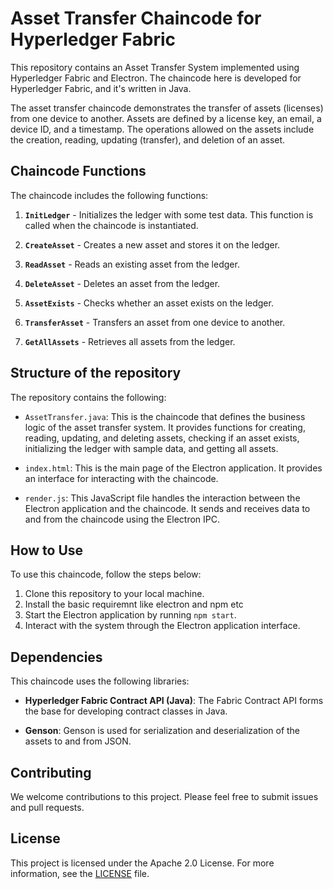 # Asset Transfer Chaincode for Hyperledger Fabric

This repository contains an Asset Transfer System implemented using Hyperledger Fabric and Electron. The chaincode here is developed for Hyperledger Fabric, and it's written in Java.

The asset transfer chaincode demonstrates the transfer of assets (licenses) from one device to another. Assets are defined by a license key, an email, a device ID, and a timestamp. The operations allowed on the assets include the creation, reading, updating (transfer), and deletion of an asset.

## Chaincode Functions

The chaincode includes the following functions:

1. **`InitLedger`** - Initializes the ledger with some test data. This function is called when the chaincode is instantiated.

2. **`CreateAsset`** - Creates a new asset and stores it on the ledger.

3. **`ReadAsset`** - Reads an existing asset from the ledger.

4. **`DeleteAsset`** - Deletes an asset from the ledger.

5. **`AssetExists`** - Checks whether an asset exists on the ledger.

6. **`TransferAsset`** - Transfers an asset from one device to another.

7. **`GetAllAssets`** - Retrieves all assets from the ledger.

## Structure of the repository

The repository contains the following:

- `AssetTransfer.java`: This is the chaincode that defines the business logic of the asset transfer system. It provides functions for creating, reading, updating, and deleting assets, checking if an asset exists, initializing the ledger with sample data, and getting all assets.

- `index.html`: This is the main page of the Electron application. It provides an interface for interacting with the chaincode.

- `render.js`: This JavaScript file handles the interaction between the Electron application and the chaincode. It sends and receives data to and from the chaincode using the Electron IPC.


## How to Use

To use this chaincode, follow the steps below:

1. Clone this repository to your local machine.
2. Install the basic requiremnt like electron and npm etc
3. Start the Electron application by running `npm start`.
4. Interact with the system through the Electron application interface.

## Dependencies

This chaincode uses the following libraries:

- **Hyperledger Fabric Contract API (Java)**: The Fabric Contract API forms the base for developing contract classes in Java.

- **Genson**: Genson is used for serialization and deserialization of the assets to and from JSON.

## Contributing

We welcome contributions to this project. Please feel free to submit issues and pull requests.

## License

This project is licensed under the Apache 2.0 License. For more information, see the [LICENSE](LICENSE) file.

